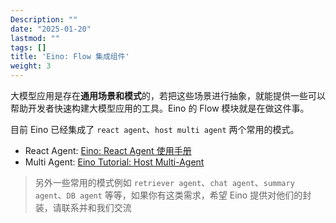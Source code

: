 ```yaml
---
Description: ""
date: "2025-01-20"
lastmod: ""
tags: []
title: 'Eino: Flow 集成组件'
weight: 3
---
```


大模型应用是存在**通用场景和模式**的，若把这些场景进行抽象，就能提供一些可以帮助开发者快速构建大模型应用的工具。Eino 的 Flow 模块就是在做这件事。

目前 Eino 已经集成了 `react agent`、`host multi agent` 两个常用的模式。

- React Agent: [Eino: React Agent 使用手册](/zh/docs/eino/core_modules/flow_integration_components/react_agent_manual)
- Multi Agent: [Eino Tutorial: Host Multi-Agent ](/zh/docs/eino/core_modules/flow_integration_components/multi_agent_hosting)

> 另外一些常用的模式例如 `retriever agent`、`chat agent`、`summary agent`、`DB agent` 等等，如果你有这类需求，希望 Eino 提供对他们的封装，请联系并和我们交流
